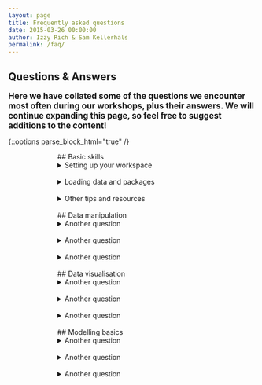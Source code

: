 ```yaml
---
layout: page
title: Frequently asked questions
date: 2015-03-26 00:00:00
author: Izzy Rich & Sam Kellerhals 
permalink: /faq/
---
```


<head>
   <style>
   
details {
    border: 1px solid #aaa;
  	background: #b1d0da;
    border-radius: 4px;
    padding: .5em .5em 0;
}

summary {
    font-weight: bold;
    margin: -.5em -.5em 0;
    padding: .5em;
}

details[open] {
    padding: .5em;
  	background: #fff;
}

details[open] summary {
  	background: #b1d0da;
    border-bottom: 1px solid #aaa;
    margin-bottom: .5em;
}

intro {
   padding: 0px 80px !important; 
}

intro .block h2 {
  padding-top: 5px;
  line-height: 27px;
  margin: 0;
}
   </style>
</head>


<!-- Slider -->
<section id="global-header">
    <div class="container">
        <div class="row">
            <div class="col-md-12">
                <div class="block">
                    <h1>Questions & Answers</h1>
                    <b><p><big>Here we have collated some of the questions we encounter most often during our workshops, plus their answers. We will continue expanding this page, so feel free to suggest additions to the content!</big></p></b>
                </div>
            </div>
        </div>
    </div>
</section>

{::options parse_block_html="true" /}

<div style="padding: 0px 100px;">

<!-- Basic skills -->

<section id="intro" markdown="1">
## Basic skills

<details>
   <summary markdown= "span"> Setting up your workspace </summary>

First of all, what is a working directory? This is the folder that R will look into to find data and save any plots or scripts. To find out where your working directory currently is and to change it see the code below.

```r
# Identify your current directory
getwd()

# Set your working directory
setwd("insert folder path")
```

Alternatively you can set it from the menu: _Session > Set Working Directory > Choose Directory_. For `setwd()`, inside the brackets you should input your file path as follows `setwd("C:/Documents/Directory")`

 </details> 
 <br>
 
 <details>
   <summary markdown= "span"> Loading data and packages </summary>
__Saving and loading your script again__

You should always be typing your code into a script file in order to produce a reproducible record of your analysis; if you only type in the console, R will not save your work! You should save your script often to avoid any problems. To save, click the icon at the top of your R Script to save as an .Rdata file. Here you will have to choose a file name. Try to avoid spaces and capital letters, as R can get confused by these! Save the file to your working directory so it will be easy to locate whenever you need it next. To load your script again, go to _File > Open File_ and choose your script. It should open on a new script tab in RStudio.

__Saving CSV files__

A CSV, or a comma-separated values file, contains values as a series of rows organised so that each column is separated by a comma. If your data is entered in Excel, you can save it as a CSV file by clicking on _Save As_ and then choosing CSV as your file extension. CSV files are often easier to work with in R.

__Loading packages__

R contains thousands of different packages which allow you to do many different things, ranging from mapping to machine learning to web scraping. The best way to find out about what packages may be helpful to you is to do a google search and/or search the <a href="https://cran.r-project.org/web/packages/" target="_blank"> CRAN website </a>. Once you have found your package, you must first install it on your machine and then call it in your script:

```r
# Load CSV file
objectname <- read.csv("filepath/file.csv")

# Installing dplyr package
install.packages("dplyr")

# Load package
library(dplyr)
```

 </details> 
 <br>
 
  <details>
   <summary markdown= "span"> Other tips and resources </summary>


__Writing clean code__

R code should be easy to  read, share and verify. Aim to keep your object naming conventions consistent across your script and make sure to comment your code using a hashtag. For extensive guidelines, please consult Google's R style guide <a href="https://google.github.io/styleguide/Rguide.xml" target="_blank">here</a>.

__Helpful tutorials__

   <a href="https://ourcodingclub.github.io/2016/11/13/intro-to-r.html" target="_blank"> Introduction to R </a>
   
   <a href="https://ourcodingclub.github.io/2016/11/15/troubleshooting.html" target="_blank"> Troubleshooting R </a>
   
   <a href="https://ourcodingclub.github.io/2017/04/25/etiquette.html" target="_blank"> Coding Etiquette </a>

__Useful commands for RStudio__

In order to clean your global environment (all the objects, functions etc. you have created), you can execute the following command in your console: `rm(list=ls())`. To clear your console, you can execute this command `cat("\014")`. 

 </details> 
 <br>
 

</section>


<!-- Data manipulation  -->
<section id="intro" markdown="1">
## Data manipulation

  <details>
   <summary markdown= "span"> Another question </summary>


 </details> 
 <br>
 
  <details>
   <summary markdown= "span"> Another question </summary>


 </details> 
 <br>


<details>
 <summary markdown= "span">Another question </summary>
    
 </details>
 <br>
 
</section>


<!-- Data viz  -->
<section id="intro" markdown="1">
## Data visualisation

  <details>
   <summary markdown= "span"> Another question </summary>


 </details> 
 <br>
 
  <details>
   <summary markdown= "span"> Another question </summary>


 </details> 
 <br>


<details>
 <summary markdown= "span">Another question </summary>
    
 </details>
 <br>
 
</section>


<!-- Modelling  -->
<section id="intro" markdown="1">
## Modelling basics

  <details>
   <summary markdown= "span"> Another question </summary>


 </details> 
 <br>
 
  <details>
   <summary markdown= "span"> Another question </summary>


 </details> 
 <br>


<details>
 <summary markdown= "span">Another question </summary>
    
 </details>
 <br>
 
</section>

</div>

